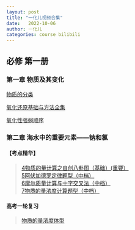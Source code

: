 ```yaml
---
layout: post
title: "一化儿视频合集"
date:   2022-10-06
author: 一化儿
categories: course bilibili
---
```


## 必修 第一册

### 第一章 物质及其变化

[物质的分类](https://www.bilibili.com/video/BV1Fd4y1g7b9)

[氧化还原基础与方法全集](https://www.bilibili.com/video/OWPUtyD)

[氧化性强弱顺序](https://www.bilibili.com/video/WLshssL)

### 第二章 海水中的重要元素——钠和氯

#### 【考点精华】

> [4物质的量计算之自创八卦图（基础）(重要）](https://www.bilibili.com/video/BV1Lb4y187RH?p=4)  
> [5阿伏加德罗定律题型（中档）](https://www.bilibili.com/video/BV1Lb4y187RH?p=5)  
> [6摩尔质量计算与十字交叉法（中档）](https://www.bilibili.com/video/BV1Lb4y187RH?p=6)  
> [7物质的量浓度计算题型（中档）](https://www.bilibili.com/video/BV1Lb4y187RH?p=7)  

#### 高考一轮复习

> [物质的量浓度体型](https://www.bilibili.com/video/BV1Zr4y1E7Bk)